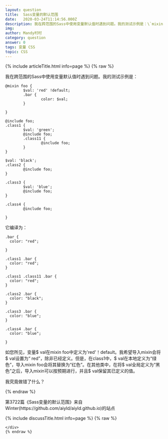 ```yaml
---
layout: question
title:  Sass变量的默认范围
date:   2020-03-24T11:14:56.000Z
description: 我在跨范围的Sass中使用变量默认值时遇到问题。我的测试示例是：\`mixin foo {         $val  'red' \!default;...
img: 
author: Mandy村村
category: question
answer: 0
tags: 变量 CSS
topic: CSS
---
```

<div class="article-root">
  <div class="article">
    {% include articleTitle.html info=page %}
    {% raw %}
    <div class="article-content"><p><font style="vertical-align: inherit;"><font style="vertical-align: inherit;">我在跨范围的Sass中使用变量默认值时遇到问题。</font><font style="vertical-align: inherit;">我的测试示例是：</font></font></p>

<pre><code>@mixin foo { <font></font>
        $val: 'red' !default; <font></font>
        .bar { <font></font>
                color: $val; <font></font>
        } <font></font>
<font></font>
} <font></font>
<font></font>
@include foo; <font></font>
.class1 { <font></font>
        $val: 'green'; <font></font>
        @include foo; <font></font>
        .class11 { <font></font>
                @include foo; <font></font>
        } <font></font>
} <font></font>
<font></font>
$val: 'black'; <font></font>
.class2 { <font></font>
        @include foo; <font></font>
} <font></font>
<font></font>
.class3 { <font></font>
        $val: 'blue'; <font></font>
        @include foo; <font></font>
} <font></font>
<font></font>
.class4 { <font></font>
        @include foo; <font></font>
<font></font>
}<font></font>
</code></pre>

<p><font style="vertical-align: inherit;"><font style="vertical-align: inherit;">它编译为：</font></font></p>

<pre><code>.bar { <font></font>
  color: "red"; <font></font>
<font></font>
} <font></font>
<font></font>
.class1 .bar { <font></font>
  color: "red"; <font></font>
} <font></font>
<font></font>
.class1 .class11 .bar { <font></font>
  color: "red"; <font></font>
} <font></font>
<font></font>
.class2 .bar { <font></font>
  color: "black"; <font></font>
} <font></font>
<font></font>
.class3 .bar { <font></font>
  color: "blue"; <font></font>
} <font></font>
<font></font>
.class4 .bar { <font></font>
  color: "blue"; <font></font>
<font></font>
}<font></font>
</code></pre>

<p><font style="vertical-align: inherit;"><font style="vertical-align: inherit;">如您所见，变量$ val在mixin foo中定义为'red'！default。</font><font style="vertical-align: inherit;">我希望导入mixin会将$ val设置为“ red”，除非已经定义。</font><font style="vertical-align: inherit;">但是，在class1中，$ val在本地定义为“绿色”，导入mixin foo会将其替换为“红色”。</font><font style="vertical-align: inherit;">在其他类中，在将$ val全局定义为“黑色”之后，导入mixin可以按预期进行，并且$ val保留其已定义的值。</font></font></p>

<p><font style="vertical-align: inherit;"><font style="vertical-align: inherit;">我究竟做错了什么？</font></font></p></div>
    {% endraw %}
  </div>
  <p class="winter_mark">第3722篇《Sass变量的默认范围》来自Winter(https://github.com/aiyld/aiyld.github.io)的站点</p>
  <div class="discuss-wrapper">
    {% include discussTitle.html info=page %}
    {% raw %}
    <div class="discuss-list">
    
    </div>
    {% endraw %}
  </div>
<div>
